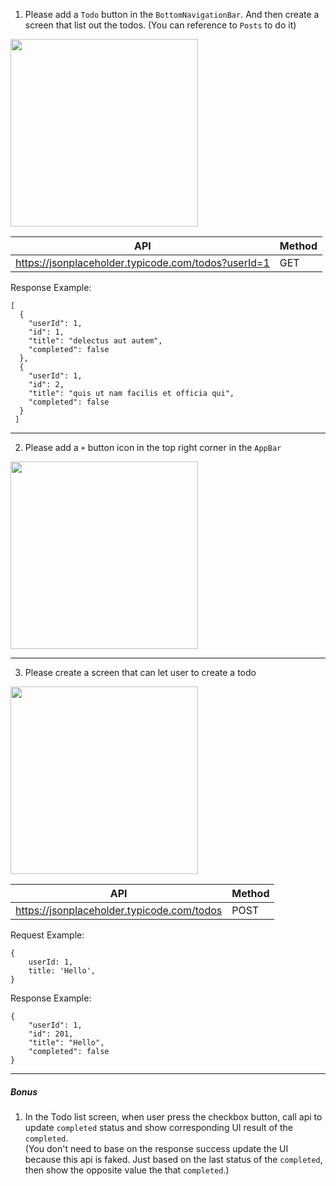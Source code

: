 1. Please add a `Todo` button in the `BottomNavigationBar`. And then create a screen that list out the todos. (You can reference to `Posts` to do it)
<img src="https://user-images.githubusercontent.com/15154493/172457312-c5af5c04-a90a-4c21-a674-1f7e528826f1.png" width="300">  


| API | Method |
| ------- | ----------- |
| https://jsonplaceholder.typicode.com/todos?userId=1 | GET |

Response Example:  
```
[
  {
    "userId": 1,
    "id": 1,
    "title": "delectus aut autem",
    "completed": false
  },
  {
    "userId": 1,
    "id": 2,
    "title": "quis ut nam facilis et officia qui",
    "completed": false
  }
 ]
```

---

2. Please add a `+` button icon in the top right corner in the `AppBar`
<img src="https://user-images.githubusercontent.com/15154493/172458168-752b0fd1-fa10-4a5e-92bf-fffe810ceeab.png" width="300">

---

3. Please create a screen that can let user to create a todo
<img src="https://user-images.githubusercontent.com/15154493/172459593-f1a116e1-7a8d-4bda-87be-be23cfbdff99.png" width="300">


| API | Method |
| ------- | ----------- |
| https://jsonplaceholder.typicode.com/todos | POST |

Request Example:
```
{
    userId: 1,
    title: 'Hello',
}
```

Response Example:  
```
{
    "userId": 1,
    "id": 201,
    "title": "Hello",
    "completed": false
}
```

---

##### Bonus  
1. In the Todo list screen, when user press the checkbox button, call api to update `completed` status and show corresponding UI result of the `completed`.  
(You don't need to base on the response success update the UI because this api is faked. Just based on the last status of the `completed`, then show the opposite value the that `completed`.)
